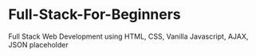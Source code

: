 # Full-Stack-For-Beginners
Full Stack Web Development using HTML, CSS, Vanilla Javascript, AJAX, JSON placeholder

